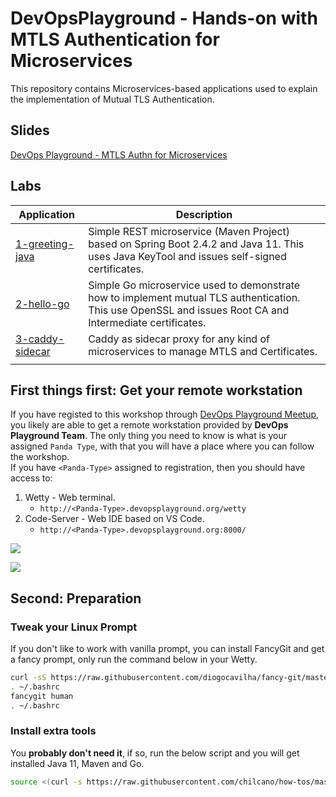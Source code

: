 # DevOpsPlayground - Hands-on with MTLS Authentication for Microservices

This repository contains Microservices-based applications used to explain the implementation of Mutual TLS Authentication.


## Slides

[DevOps Playground - MTLS Authn for Microservices](slides/DevOpsPlayground-MTLSAuthnforMicroservices.pdf)


## Labs

| Application                                   | Description
| ---                                           | ---         
| [1-greeting-java](1-greeting-java/)           | Simple REST microservice (Maven Project) based on Spring Boot 2.4.2 and Java 11. This uses Java KeyTool and issues self-signed certificates.
| [2-hello-go](2-hello-go/)                     | Simple Go microservice used to demonstrate how to implement mutual TLS authentication. This use OpenSSL and issues Root CA and Intermediate certificates.
| [3-caddy-sidecar](3-caddy-sidecar/)           | Caddy as sidecar proxy for any kind of microservices to manage MTLS and Certificates.
|                                               |   


## First things first: Get your remote workstation

If you have registed to this workshop through [DevOps Playground Meetup](https://www.meetup.com/DevOpsPlayground/), you likely are able to get a remote workstation provided by **DevOps Playground Team**. The only thing you need to know is what is your assigned `Panda Type`, with that you will have a place where you can follow the workshop.  
If you have `<Panda-Type>` assigned to registration, then you should have access to:

1. Wetty - Web terminal.
   - `http://<Panda-Type>.devopsplayground.org/wetty`
2. Code-Server - Web IDE based on VS Code.
   - `http://<Panda-Type>.devopsplayground.org:8000/`

![](img/dpg-prep-1-wetty.png)

![](img/dpg-prep-2-code-server.png)


## Second: Preparation

### Tweak your Linux Prompt

If you don't like to work with vanilla prompt, you can install FancyGit and get a fancy prompt, only run the command below in your Wetty.

```sh
curl -sS https://raw.githubusercontent.com/diogocavilha/fancy-git/master/install.sh | sh
. ~/.bashrc
fancygit human
. ~/.bashrc
```

### Install extra tools

You **probably don't need it**, if so, run the below script and you will get installed Java 11, Maven and Go.

```sh
source <(curl -s https://raw.githubusercontent.com/chilcano/how-tos/master/src/devops_playground_tools_install.sh) 
```
